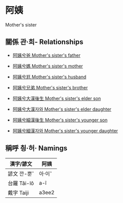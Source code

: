 # 阿姨
Mother's sister

## 關係 관·희- Relationships

- [阿姨兮爸 Mother's sister's father](member13.md)

- [阿姨兮媽 Mother's sister's mother](member14.md)

- [阿姨兮尪 Mother's sister's husband](member16.md)

- [阿姨兮兄弟 Mother's sister's brother](member16.md)

- [阿姨兮大漢後生 Mother's sister's elder son](member47.md)

- [阿姨兮大漢자와 Mother's sister's elder daughter](member48.md)

- [阿姨兮細漢後生 Mother's sister's younger son](member49.md)

- [阿姨兮細漢자와 Mother's sister's younger daughter](member50.md)



## 稱呼 칑·허· Namings

漢字/諺文 | 阿姨
--- | ---
諺文 깐-뿐ˆ | 아·이ˆ
台羅 Tâi-lô | a-î
戴字 Taiji | a3ee2


